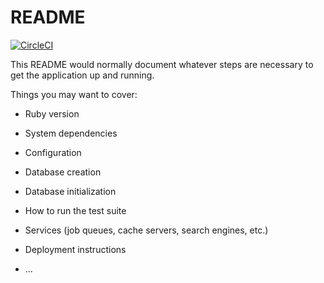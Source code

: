 # README

[![CircleCI](https://circleci.com/gh/circleci/rails-citly.svg?style=shield)](https://app.circleci.com/pipelines/github/kiranmk3331/rails-citly)


This README would normally document whatever steps are necessary to get the
application up and running.

Things you may want to cover:

* Ruby version

* System dependencies

* Configuration

* Database creation

* Database initialization

* How to run the test suite

* Services (job queues, cache servers, search engines, etc.)

* Deployment instructions

* ...
